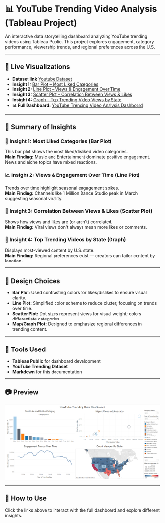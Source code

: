 # 📊 YouTube Trending Video Analysis (Tableau Project)

An interactive data storytelling dashboard analyzing YouTube trending videos using Tableau Public. This project explores engagement, category performance, viewership trends, and regional preferences across the U.S.

---

## 🔗 Live Visualizations

- **Dataset link** [Youtube Dataset](https://drive.google.com/drive/folders/1YfH8SFSaGi3XAsHm61_BiqdbgOB6lc1R?usp=drive_link)
- **Insight 1:** [Bar Plot – Most Liked Categories](https://public.tableau.com/app/profile/daizy.asmani/viz/MostLikeCategory/Mostlikeyoutubecategory?publish=yes)  
- **Insight 2:** [Line Plot – Views & Engagement Over Time](https://public.tableau.com/app/profile/daizy.asmani/viz/EngagementTrendsOverTime/Engagementtrendsovertime?publish=yes)  
- **Insight 3:** [Scatter Plot – Correlation Between Views & Likes](https://public.tableau.com/app/profile/daizy.asmani/viz/HigestViewstoLikesratio/Relatioshipbetweenviewsprlikes?publish=yes) 
- **Insight 4:** [Graph – Top Trending Video Views by State](https://public.tableau.com/app/profile/daizy.asmani/viz/HighestViewsbyUsstate/TopTrendingVideosbyLocation?publish=yes)  
- **📊 Full Dashboard:** [YouTube Trending Video Analysis Dashboard](https://public.tableau.com/app/profile/daizy.asmani/viz/YouTubeTrendingdataDashboard/Dashboard2?publish=yes)

---

## 📌 Summary of Insights

### 🎵 Insight 1: Most Liked Categories (Bar Plot)
This bar plot shows the most liked/disliked video categories.  
**Main Finding:** Music and Entertainment dominate positive engagement. News and niche topics have mixed reactions.

### 📈 Insight 2: Views & Engagement Over Time (Line Plot)
Trends over time highlight seasonal engagement spikes.  
**Main Finding:** Channels like 1 Million Dance Studio peak in March, suggesting seasonal virality.

### 🔁 Insight 3: Correlation Between Views & Likes (Scatter Plot)
Shows how views and likes are (or aren’t) correlated.  
**Main Finding:** Viral views don't always mean more likes or comments.

### 📍 Insight 4: Top Trending Videos by State (Graph)
Displays most-viewed content by U.S. state.  
**Main Finding:** Regional preferences exist — creators can tailor content by location.

---

## 🎨 Design Choices

- **Bar Plot:** Used contrasting colors for likes/dislikes to ensure visual clarity.
- **Line Plot:** Simplified color scheme to reduce clutter, focusing on trends over time.
- **Scatter Plot:** Dot sizes represent views for visual weight; colors differentiate categories.
- **Map/Graph Plot:** Designed to emphasize regional differences in trending content.

---

## 📌 Tools Used
- **Tableau Public** for dashboard development
- **YouTube Trending Dataset**
- **Markdown** for this documentation

---

## 📷 Preview
![Dashboard Screenshot](Youtube.png)

---

## 🚀 How to Use
Click the links above to interact with the full dashboard and explore different insights.


